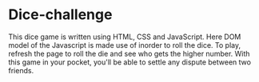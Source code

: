 # Dice-challenge

This dice game is written using HTML, CSS and JavaScript. Here DOM model of the Javascript is made use of inorder to roll the dice. To play, refresh the page to roll the die and see who gets the higher number. With this game in your pocket, you'll be able to settle any dispute between two friends.
